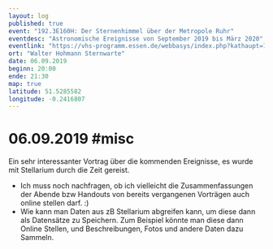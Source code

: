 ```yaml
---
layout: log
published: true
event: "192.3E160H: Der Sternenhimmel über der Metropole Ruhr"
eventdesc: "Astronomische Ereignisse von September 2019 bis März 2020"
eventlink: "https://vhs-programm.essen.de/webbasys/index.php?kathaupt=11&knr=192.3E160H"
ort: "Walter Hohmann Sternwarte"
date: 06.09.2019
beginn: 20:00
ende: 21:30
map: true
latitude: 51.5285582
longitude: -0.2416807
---
```


# 06.09.2019 #misc

Ein sehr interessanter Vortrag über die kommenden Ereignisse, es wurde mit Stellarium durch die Zeit gereist.

+ Ich muss noch nachfragen, ob ich vielleicht die Zusammenfassungen der Abende bzw Handouts von bereits vergangenen Vorträgen auch online stellen darf. :)
+ Wie kann man Daten aus zB Stellarium abgreifen kann, um diese dann als Datensätze zu Speichern. Zum Beispiel könnte man diese dann Online Stellen, und Beschreibungen, Fotos und andere Daten dazu Sammeln.
